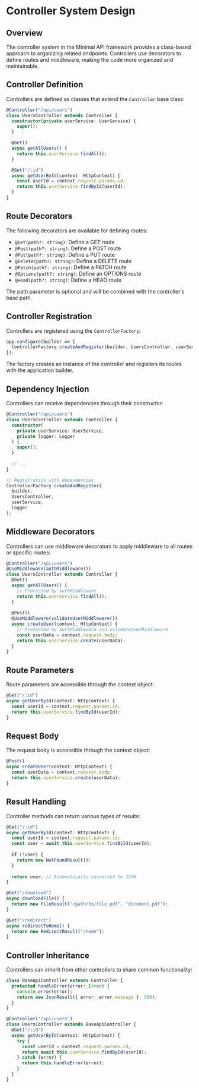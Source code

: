 # Controller System Design

## Overview

The controller system in the Minimal API framework provides a class-based approach to organizing related endpoints. Controllers use decorators to define routes and middleware, making the code more organized and maintainable.

## Controller Definition

Controllers are defined as classes that extend the `Controller` base class:

```typescript
@Controller("/api/users")
class UsersController extends Controller {
  constructor(private userService: UserService) {
    super();
  }

  @Get()
  async getAllUsers() {
    return this.userService.findAll();
  }

  @Get("/:id")
  async getUserById(context: HttpContext) {
    const userId = context.request.params.id;
    return this.userService.findById(userId);
  }
}
```

## Route Decorators

The following decorators are available for defining routes:

- `@Get(path?: string)`: Define a GET route
- `@Post(path?: string)`: Define a POST route
- `@Put(path?: string)`: Define a PUT route
- `@Delete(path?: string)`: Define a DELETE route
- `@Patch(path?: string)`: Define a PATCH route
- `@Options(path?: string)`: Define an OPTIONS route
- `@Head(path?: string)`: Define a HEAD route

The path parameter is optional and will be combined with the controller's base path.

## Controller Registration

Controllers are registered using the `ControllerFactory`:

```typescript
app.configure(builder => {
  ControllerFactory.createAndRegister(builder, UsersController, userService);
});
```

The factory creates an instance of the controller and registers its routes with the application builder.

## Dependency Injection

Controllers can receive dependencies through their constructor:

```typescript
@Controller("/api/users")
class UsersController extends Controller {
  constructor(
    private userService: UserService,
    private logger: Logger
  ) {
    super();
  }
  
  // ...
}

// Registration with dependencies
ControllerFactory.createAndRegister(
  builder, 
  UsersController, 
  userService,
  logger
);
```

## Middleware Decorators

Controllers can use middleware decorators to apply middleware to all routes or specific routes:

```typescript
@Controller("/api/users")
@UseMiddleware(authMiddleware())
class UsersController extends Controller {
  @Get()
  async getAllUsers() {
    // Protected by authMiddleware
    return this.userService.findAll();
  }
  
  @Post()
  @UseMiddleware(validateUserMiddleware())
  async createUser(context: HttpContext) {
    // Protected by authMiddleware and validateUserMiddleware
    const userData = context.request.body;
    return this.userService.create(userData);
  }
}
```

## Route Parameters

Route parameters are accessible through the context object:

```typescript
@Get("/:id")
async getUserById(context: HttpContext) {
  const userId = context.request.params.id;
  return this.userService.findById(userId);
}
```

## Request Body

The request body is accessible through the context object:

```typescript
@Post()
async createUser(context: HttpContext) {
  const userData = context.request.body;
  return this.userService.create(userData);
}
```

## Result Handling

Controller methods can return various types of results:

```typescript
@Get("/:id")
async getUserById(context: HttpContext) {
  const userId = context.request.params.id;
  const user = await this.userService.findById(userId);
  
  if (!user) {
    return new NotFoundResult();
  }
  
  return user; // Automatically converted to JSON
}

@Get("/download")
async downloadFile() {
  return new FileResult("/path/to/file.pdf", "document.pdf");
}

@Get("/redirect")
async redirectToHome() {
  return new RedirectResult("/home");
}
```

## Controller Inheritance

Controllers can inherit from other controllers to share common functionality:

```typescript
class BaseApiController extends Controller {
  protected handleError(error: Error) {
    console.error(error);
    return new JsonResult({ error: error.message }, 500);
  }
}

@Controller("/api/users")
class UsersController extends BaseApiController {
  @Get("/:id")
  async getUserById(context: HttpContext) {
    try {
      const userId = context.request.params.id;
      return await this.userService.findById(userId);
    } catch (error) {
      return this.handleError(error);
    }
  }
}
```